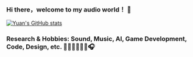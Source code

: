 ### Hi there，welcome to my audio world！ 👋

[![Yuan's GitHub stats](https://github-readme-stats.vercel.app/api?username=Derrick-Yuan&show_icons=true&theme=radical&count_private=true)](https://github.com/Derrick-Yuan/github-readme-stats)

### Research & Hobbies:  Sound, Music, AI, Game Development, Code, Design, etc. 🎸🎹🥁🎻🎺🎤🎧

<!--
**Derrick-Yuan/Derrick-Yuan** is a ✨ _special_ ✨ repository because its `README.md` (this file) appears on your GitHub profile.

Here are some ideas to get you started:

- 🔭 I’m currently working on ...
- 🌱 I’m currently learning ...
- 👯 I’m looking to collaborate on ...
- 🤔 I’m looking for help with ...
- 💬 Ask me about ...
- 📫 How to reach me: ...
- 😄 Pronouns: ...
- ⚡ Fun fact: ...
-->
